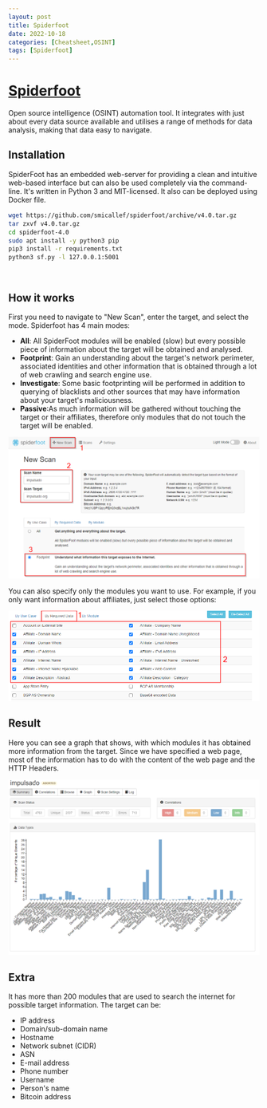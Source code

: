 ```yaml
---
layout: post
title: Spiderfoot
date: 2022-10-18
categories: [Cheatsheet,OSINT]
tags: [Spiderfoot]
---
```


# [Spiderfoot](https://github.com/smicallef/spiderfoot)
Open source intelligence (OSINT) automation tool. It integrates with just about every data source available and utilises a range of methods for data analysis, making that data easy to navigate.

## Installation
SpiderFoot has an embedded web-server for providing a clean and intuitive web-based interface but can also be used completely via the command-line. It's written in Python 3 and MIT-licensed. It also can be deployed using Docker file.

```bash
wget https://github.com/smicallef/spiderfoot/archive/v4.0.tar.gz
tar zxvf v4.0.tar.gz
cd spiderfoot-4.0
sudo apt install -y python3 pip
pip3 install -r requirements.txt
python3 sf.py -l 127.0.0.1:5001
```

<br/>

## How it works
First you need to navigate to "New Scan", enter the target, and select the mode. Spiderfoot has 4 main modes:
- **All**: All SpiderFoot modules will be enabled (slow) but every possible piece of information about the target will be obtained and analysed.
- **Footprint**: Gain an understanding about the target's network perimeter, associated identities and other information that is obtained through a lot of web crawling and search engine use.
- **Investigate**: Some basic footprinting will be performed in addition to querying of blacklists and other sources that may have information about your target's maliciousness.
- **Passive**:As much information will be gathered without touching the target or their affiliates, therefore only modules that do not touch the target will be enabled.

![Photo](/assets/img/Photos/SpiderFoot-1.png)


You can also specify only the modules you want to use. For example, if you only want information about affiliates, just select those options:

![Photo](/assets/img/Photos/SpiderFoot-2.png)

## Result
Here you can see a graph that shows, with which modules it has obtained more information from the target. Since we have specified a web page, most of the information has to do with the content of the web page and the HTTP Headers.

![Photo](/assets/img/Photos/Spiderfoot-3.png)


## Extra
It has more than 200 modules that are used to search the internet for possible target information. The target can be:
- IP address
- Domain/sub-domain name
- Hostname
- Network subnet (CIDR)
- ASN
- E-mail address
- Phone number
- Username
- Person's name
- Bitcoin address